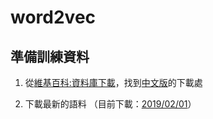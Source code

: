 # word2vec

## 準備訓練資料

1. 從<a href='https://zh.wikipedia.org/wiki/Wikipedia:%E6%95%B0%E6%8D%AE%E5%BA%93%E4%B8%8B%E8%BD%BD'>維基百科:資料庫下載</a>，找到<a href='https://dumps.wikimedia.org/zhwiki/'>中文版</a>的下載處

2. 下載最新的語料 （目前下載：<a href='https://dumps.wikimedia.org/zhwiki/20190201/zhwiki-20190201-pages-articles-multistream.xml.bz2'>2019/02/01</a>）

